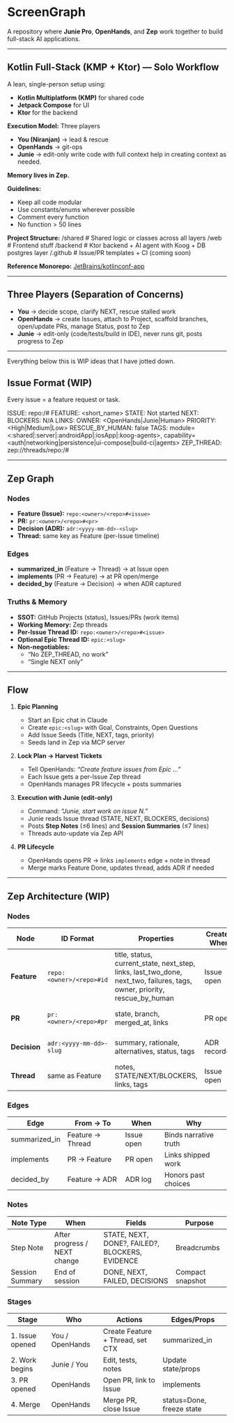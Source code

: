 # ScreenGraph

A repository where **Junie Pro**, **OpenHands**, and **Zep** work together to build full-stack AI applications.

---

## Kotlin Full-Stack (KMP + Ktor) — Solo Workflow

A lean, single-person setup using:

- **Kotlin Multiplatform (KMP)** for shared code  
- **Jetpack Compose** for UI  
- **Ktor** for the backend  

**Execution Model:** Three players  
- **You (Niranjan)** → lead & rescue  
- **OpenHands** → git-ops
- **Junie** → edit-only write code with full context help in creating context as needed.

**Memory lives in Zep.**

**Guidelines:**
- Keep all code modular  
- Use constants/enums wherever possible  
- Comment every function  
- No function > 50 lines  

**Project Structure:**
/shared # Shared logic or classes across all layers
/web # Frontend stuff
/backend # Ktor backend + AI agent with Koog + DB postgres layer
/.github # Issue/PR templates + CI (coming soon)



**Reference Monorepo:** [JetBrains/kotlinconf-app](https://github.com/JetBrains/kotlinconf-app)

---

## Three Players (Separation of Concerns)

- **You** → decide scope, clarify NEXT, rescue stalled work  
- **OpenHands** → create Issues, attach to Project, scaffold branches, open/update PRs, manage Status, post to Zep  
- **Junie** → edit-only (code/tests/build in IDE), never runs git, posts progress to Zep  

---

Everything below this is WIP ideas that I have jotted down.

## Issue Format (WIP)

Every issue = a feature request or task.

ISSUE: repo:<owner>/<repo>#<id>
FEATURE: <short_name>
STATE: Not started
NEXT: <first concrete step>
BLOCKERS: N/A
LINKS: <issue URL>
OWNER: <OpenHands|Junie|Human>
PRIORITY: <High|Medium|Low>
RESCUE_BY_HUMAN: false
TAGS: module=<:shared|:server|:androidApp|:iosApp|:koog-agents>, capability=<auth|networking|persistence|ui-compose|build-ci|agents>
ZEP_THREAD: zep://threads/repo:<owner>/<repo>#<id>


---

## Zep Graph

### Nodes
- **Feature (Issue):** `repo:<owner>/<repo>#<issue>`  
- **PR:** `pr:<owner>/<repo>#<pr>`  
- **Decision (ADR):** `adr:<yyyy-mm-dd>-<slug>`  
- **Thread:** same key as Feature (per-Issue timeline)  

### Edges
- **summarized_in** (Feature → Thread) → at Issue open  
- **implements** (PR → Feature) → at PR open/merge  
- **decided_by** (Feature → Decision) → when ADR captured  

### Truths & Memory
- **SSOT:** GitHub Projects (status), Issues/PRs (work items)  
- **Working Memory:** Zep threads  
- **Per-Issue Thread ID:** `repo:<owner>/<repo>#<issue>`  
- **Optional Epic Thread ID:** `epic:<slug>`  
- **Non-negotiables:**  
  - “No ZEP_THREAD, no work”  
  - “Single NEXT only”  

---

## Flow

1. **Epic Planning**  
   - Start an Epic chat in Claude  
   - Create `epic:<slug>` with Goal, Constraints, Open Questions  
   - Add Issue Seeds (Title, NEXT, tags, priority)  
   - Seeds land in Zep via MCP server  

2. **Lock Plan → Harvest Tickets**  
   - Tell OpenHands: *“Create feature issues from Epic <slug> …”*  
   - Each Issue gets a per-Issue Zep thread  
   - OpenHands manages PR lifecycle + posts summaries  

3. **Execution with Junie (edit-only)**  
   - Command: *“Junie, start work on issue N.”*  
   - Junie reads Issue thread (STATE, NEXT, BLOCKERS, decisions)  
   - Posts **Step Notes** (≤6 lines) and **Session Summaries** (≤7 lines)  
   - Threads auto-update via Zep API  

4. **PR Lifecycle**  
   - OpenHands opens PR → links `implements` edge + note in thread  
   - Merge marks Feature Done, updates thread, adds ADR if needed  

---

## Zep Architecture (WIP)

### Nodes

| **Node**        | **ID Format**             | **Properties** | **Created When** | **Purpose** |
|-----------------|---------------------------|----------------|------------------|-------------|
| **Feature**     | `repo:<owner>/<repo>#id` | title, status, current_state, next_step, links, last_two_done, next_two, failures, tags, owner, priority, rescue_by_human | Issue open | Anchor for all work |
| **PR**          | `pr:<owner>/<repo>#pr`   | state, branch, merged_at, links | PR open | Connects git → Feature |
| **Decision**    | `adr:<yyyy-mm-dd>-slug`  | summary, rationale, alternatives, status, tags | ADR recorded | Durable memory of *why* |
| **Thread**      | same as Feature          | notes, STATE/NEXT/BLOCKERS, links, tags | Issue open | Working memory |

### Edges

| **Edge**        | **From → To**   | **When** | **Why** |
|-----------------|-----------------|----------|---------|
| summarized_in   | Feature → Thread | Issue open | Binds narrative truth |
| implements      | PR → Feature    | PR open  | Links shipped work |
| decided_by      | Feature → ADR   | ADR log  | Honors past choices |

### Notes

| **Note Type**   | **When** | **Fields** | **Purpose** |
|-----------------|----------|------------|-------------|
| Step Note       | After progress / NEXT change | STATE, NEXT, DONE?, FAILED?, BLOCKERS, EVIDENCE | Breadcrumbs |
| Session Summary | End of session | DONE, NEXT, FAILED, DECISIONS | Compact snapshot |

### Stages

| **Stage** | **Who** | **Actions** | **Edges/Props** |
|-----------|---------|-------------|-----------------|
| 1. Issue opened | You / OpenHands | Create Feature + Thread, set CTX | summarized_in |
| 2. Work begins  | Junie / You | Edit, tests, notes | Update state/props |
| 3. PR opened    | OpenHands | Open PR, link to Issue | implements |
| 4. Merge        | OpenHands | Merge PR, close Issue | status=Done, freeze state |
